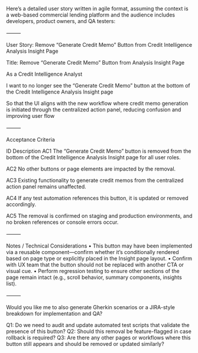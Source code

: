 Here’s a detailed user story written in agile format, assuming the context is a web-based commercial lending platform and the audience includes developers, product owners, and QA testers:

⸻

User Story: Remove “Generate Credit Memo” Button from Credit Intelligence Analysis Insight Page

Title: Remove “Generate Credit Memo” Button from Analysis Insight Page

As a
Credit Intelligence Analyst

I want to
no longer see the “Generate Credit Memo” button at the bottom of the Credit Intelligence Analysis Insight page

So that
the UI aligns with the new workflow where credit memo generation is initiated through the centralized action panel, reducing confusion and improving user flow

⸻

Acceptance Criteria

ID	Description
AC1	The “Generate Credit Memo” button is removed from the bottom of the Credit Intelligence Analysis Insight page for all user roles.

AC2	No other buttons or page elements are impacted by the removal.

AC3	Existing functionality to generate credit memos from the centralized action panel remains unaffected.

AC4	If any test automation references this button, it is updated or removed accordingly.

AC5	The removal is confirmed on staging and production environments, and no broken references or console errors occur.



⸻

Notes / Technical Considerations
	•	This button may have been implemented via a reusable component—confirm whether it’s conditionally rendered based on page type or explicitly placed in the Insight page layout.
	•	Confirm with UX team that the button should not be replaced with another CTA or visual cue.
	•	Perform regression testing to ensure other sections of the page remain intact (e.g., scroll behavior, summary components, insights list).

⸻

Would you like me to also generate Gherkin scenarios or a JIRA-style breakdown for implementation and QA?

Q1: Do we need to audit and update automated test scripts that validate the presence of this button?
Q2: Should this removal be feature-flagged in case rollback is required?
Q3: Are there any other pages or workflows where this button still appears and should be removed or updated similarly?